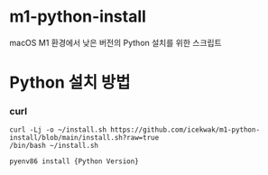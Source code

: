 # m1-python-install
macOS M1 환경에서 낮은 버전의 Python 설치를 위한 스크립트


# Python 설치 방법

### curl
```
curl -Lj -o ~/install.sh https://github.com/icekwak/m1-python-install/blob/main/install.sh?raw=true
/bin/bash ~/install.sh

pyenv86 install {Python Version}
```
